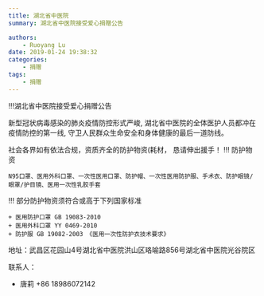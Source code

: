 ```yaml
---
title: 湖北省中医院
summary: 湖北省中医院接受爱心捐赠公告

authors:
    - Ruoyang Lu
date: 2019-01-24 19:38:32
categories: 
    - 捐赠
tags:
    - 捐赠
---
```


!!!湖北省中医院接受爱心捐赠公告

新型冠状病毒感染的肺炎疫情防控形式严峻, 湖北省中医院的全体医护人员都冲在疫情防控的第一线, 守卫人民群众生命安全和身体健康的最后一道防线。

社会各界如有依法合规，资质齐全的防护物资(耗材， 恳请伸出援手！
!!! 防护物资

    N95口罩、医用外科口罩、一次性医用口罩、防护帽、一次性医用防护服、手术衣、防护眼镜/眼罩/护目镜、医用一次性乳胶手套

!!! 部分防护物资须符合或高于下列国家标准

    + 医用防护口罩 GB 19083-2010
    + 医用外科口罩 YY 0469-2010
    + 防护服 GB 19082-2003 《医用一次性防护衣技术要求》

地址：武昌区花园山4号湖北省中医院洪山区珞喻路856号湖北省中医院光谷院区


联系人：

+ 唐莉 +86 18986072142
